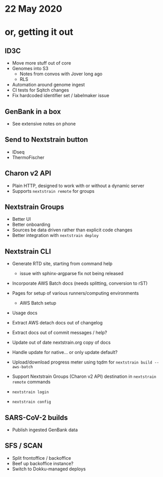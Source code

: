# 22 May 2020
# or, getting it out

## ID3C

  * Move more stuff out of core
  * Genomes into S3
    - Notes from convos with Jover long ago
    - RLS
  * Automation around genome ingest
  * CI tests for Sqitch changes
  * Fix hardcoded identifier set / labelmaker issue

## GenBank in a box

  * See extensive notes on phone

## Send to Nextstrain button

  * IDseq
  * ThermoFischer

## Charon v2 API

  * Plain HTTP, designed to work with or without a dynamic server
  * Supports `nextstrain remote` for groups

## Nextstrain Groups

  * Better UI
  * Better onboarding
  * Sources be data driven rather than explicit code changes
  * Better integration with `nextstrain deploy`

## Nextstrain CLI

  - Generate RTD site, starting from command help
    - issue with sphinx-argparse fix not being released
  - Incorporate AWS Batch docs (needs splitting, conversion to rST)
  - Pages for setup of various runners/computing environments
    - AWS Batch setup
  - Usage docs
  - Extract AWS detach docs out of changelog
  - Extract docs out of commit messages / help?
  - Update out of date nextstrain.org copy of docs

  - Handle update for native... or only update default?

  - Upload/download progress meter using tqdm for `nextstrain build --aws-batch`
  - Support Nextstrain Groups (Charon v2 API) destination in `nextstrain remote` commands
  - `nextstrain login`
  - `nextstrain config`

## SARS-CoV-2 builds

  * Publish ingested GenBank data

## SFS / SCAN

  * Split frontoffice / backoffice
  * Beef up backoffice instance?
  * Switch to Dokku-managed deploys
